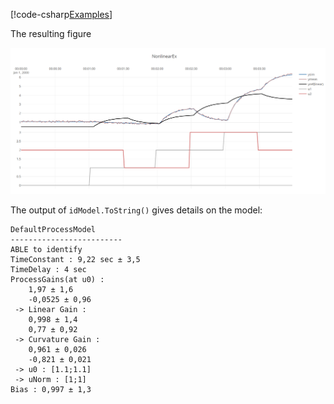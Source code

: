 


[!code-csharp[Examples](../Examples/SystemIdent.cs?name=ex_NONLINEAR_UNIT_MODEL)]

The resulting figure

![Example 6](images/sysid_ex_nonlin1.png)


The output of ``idModel.ToString()`` gives details on the model:
```
DefaultProcessModel
-------------------------
ABLE to identify
TimeConstant : 9,22 sec ± 3,5
TimeDelay : 4 sec
ProcessGains(at u0) : 
	1,97 ± 1,6
	-0,0525 ± 0,96
 -> Linear Gain : 
	0,998 ± 1,4
	0,77 ± 0,92
 -> Curvature Gain : 
	0,961 ± 0,026
	-0,821 ± 0,021
 -> u0 : [1.1;1.1]
 -> uNorm : [1;1]
Bias : 0,997 ± 1,3
```

